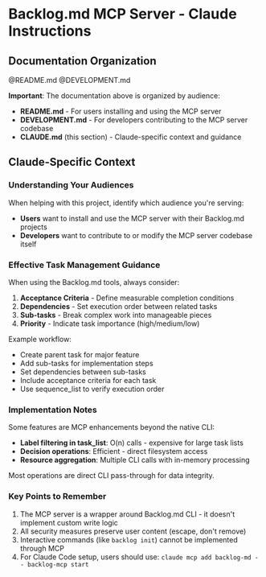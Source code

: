 # Backlog.md MCP Server - Claude Instructions

## Documentation Organization

@README.md
@DEVELOPMENT.md

**Important**: The documentation above is organized by audience:
- **README.md** - For users installing and using the MCP server
- **DEVELOPMENT.md** - For developers contributing to the MCP server codebase
- **CLAUDE.md** (this section) - Claude-specific context and guidance

## Claude-Specific Context

### Understanding Your Audiences

When helping with this project, identify which audience you're serving:
- **Users** want to install and use the MCP server with their Backlog.md projects
- **Developers** want to contribute to or modify the MCP server codebase itself

### Effective Task Management Guidance

When using the Backlog.md tools, always consider:
1. **Acceptance Criteria** - Define measurable completion conditions
2. **Dependencies** - Set execution order between related tasks  
3. **Sub-tasks** - Break complex work into manageable pieces
4. **Priority** - Indicate task importance (high/medium/low)

Example workflow:
- Create parent task for major feature
- Add sub-tasks for implementation steps
- Set dependencies between sub-tasks
- Include acceptance criteria for each task
- Use sequence_list to verify execution order

### Implementation Notes

Some features are MCP enhancements beyond the native CLI:
- **Label filtering in task_list**: O(n) calls - expensive for large task lists
- **Decision operations**: Efficient - direct filesystem access
- **Resource aggregation**: Multiple CLI calls with in-memory processing

Most operations are direct CLI pass-through for data integrity.

### Key Points to Remember

1. The MCP server is a wrapper around Backlog.md CLI - it doesn't implement custom write logic
2. All security measures preserve user content (escape, don't remove)
3. Interactive commands (like `backlog init`) cannot be implemented through MCP
4. For Claude Code setup, users should use: `claude mcp add backlog-md -- backlog-mcp start`